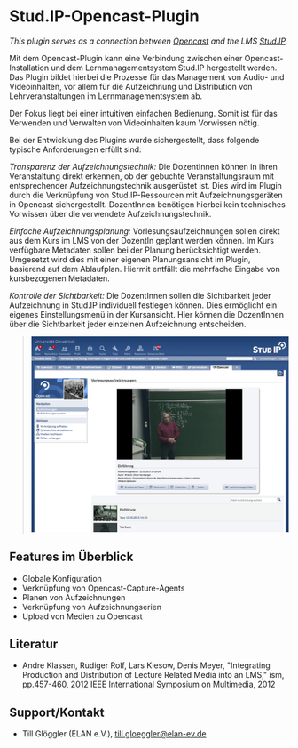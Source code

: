 Stud.IP-Opencast-Plugin
=======================

*This plugin serves as a connection between [Opencast](http://opencast.org) and
the LMS [Stud.IP](http://studip.de/).*

Mit dem Opencast-Plugin kann eine Verbindung zwischen einer
Opencast-Installation und dem Lernmanagementsystem Stud.IP hergestellt werden.
Das Plugin bildet hierbei die Prozesse für das Management von Audio- und
Videoinhalten, vor allem für die Aufzeichnung und Distribution von
Lehrveranstaltungen im Lernmanagementsystem ab.

Der Fokus liegt bei einer intuitiven einfachen Bedienung. Somit ist für das
Verwenden und Verwalten von Videoinhalten kaum Vorwissen nötig.

Bei der Entwicklung des Plugins wurde sichergestellt, dass folgende typische
Anforderungen erfüllt sind:

*Transparenz der Aufzeichnungstechnik:* Die DozentInnen können in ihren
Veranstaltung direkt erkennen, ob der gebuchte Veranstaltungsraum mit
entsprechender Aufzeichnungstechnik ausgerüstet ist. Dies wird im Plugin durch
die Verknüpfung von Stud.IP-Ressourcen mit Aufzeichnungsgeräten in Opencast
sichergestellt.  DozentInnen benötigen hierbei kein technisches Vorwissen über
die verwendete Aufzeichnungstechnik.

*Einfache Aufzeichnungsplanung:* Vorlesungsaufzeichnungen sollen direkt aus dem
Kurs im LMS von der DozentIn geplant werden können. Im Kurs verfügbare
Metadaten sollen bei der Planung berücksichtigt werden. Umgesetzt wird dies mit
einer eigenen Planungsansicht im Plugin, basierend auf dem Ablaufplan.  Hiermit
entfällt die mehrfache Eingabe von kursbezogenen Metadaten.

*Kontrolle der Sichtbarkeit:* Die DozentInnen sollen die Sichtbarkeit jeder
Aufzeichnung in Stud.IP individuell festlegen können.  Dies ermöglicht ein
eigenes Einstellungsmenü in der Kursansicht.  Hier können die DozentInnen über
die Sichtbarkeit jeder einzelnen Aufzeichnung entscheiden.

> ![Das Opencast-Stud.IP-Plugin](images/opencastplayer.png)


Features im Überblick
---------------------

- Globale Konfiguration
- Verknüpfung von Opencast-Capture-Agents
- Planen von Aufzeichnungen
- Verknüpfung von Aufzeichnungserien
- Upload von Medien zu Opencast


Literatur
---------

- Andre Klassen, Rudiger Rolf, Lars Kiesow, Denis Meyer, "Integrating
  Production and Distribution of Lecture Related Media into an LMS," ism,
  pp.457-460, 2012 IEEE International Symposium on Multimedia, 2012


Support/Kontakt
---------------

- Till Glöggler (ELAN e.V.), till.gloeggler@elan-ev.de
